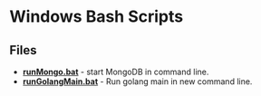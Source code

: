 # Windows Bash Scripts

## Files
* **[runMongo.bat](https://github.com/Gramli/Scripts/blob/main/WindowsBash/runMongo.bat)** - start MongoDB in command line.
* **[runGolangMain.bat](https://github.com/Gramli/Scripts/blob/main/WindowsBash/runGolangMain.bat)** - Run golang main in new command line.
